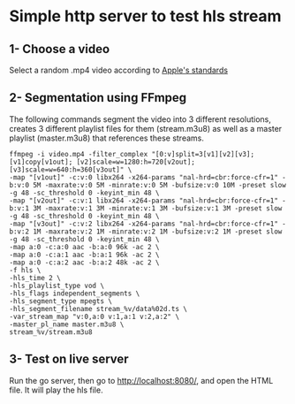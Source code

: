 # Simple http server to test hls stream

## 1- Choose a video
Select a random .mp4 video according to [Apple's standards](https://developer.apple.com/documentation/http-live-streaming/hls-authoring-specification-for-apple-devices#Video)

## 2- Segmentation using FFmpeg
The following commands segment the video into 3 different resolutions, creates 3 different playlist files for them (stream.m3u8) as well as a master playlist (master.m3u8) that references these streams.

```
ffmpeg -i video.mp4 -filter_complex "[0:v]split=3[v1][v2][v3]; [v1]copy[v1out]; [v2]scale=w=1280:h=720[v2out];[v3]scale=w=640:h=360[v3out]" \
-map "[v1out]" -c:v:0 libx264 -x264-params "nal-hrd=cbr:force-cfr=1" -b:v:0 5M -maxrate:v:0 5M -minrate:v:0 5M -bufsize:v:0 10M -preset slow -g 48 -sc_threshold 0 -keyint_min 48 \
-map "[v2out]" -c:v:1 libx264 -x264-params "nal-hrd=cbr:force-cfr=1" -b:v:1 3M -maxrate:v:1 3M -minrate:v:1 3M -bufsize:v:1 3M -preset slow -g 48 -sc_threshold 0 -keyint_min 48 \
-map "[v3out]" -c:v:2 libx264 -x264-params "nal-hrd=cbr:force-cfr=1" -b:v:2 1M -maxrate:v:2 1M -minrate:v:2 1M -bufsize:v:2 1M -preset slow -g 48 -sc_threshold 0 -keyint_min 48 \
-map a:0 -c:a:0 aac -b:a:0 96k -ac 2 \
-map a:0 -c:a:1 aac -b:a:1 96k -ac 2 \
-map a:0 -c:a:2 aac -b:a:2 48k -ac 2 \
-f hls \
-hls_time 2 \
-hls_playlist_type vod \
-hls_flags independent_segments \
-hls_segment_type mpegts \
-hls_segment_filename stream_%v/data%02d.ts \
-var_stream_map "v:0,a:0 v:1,a:1 v:2,a:2" \
-master_pl_name master.m3u8 \
stream_%v/stream.m3u8
```
## 3- Test on live server
Run the go server, then go to [http://localhost:8080/](http://localhost:8080/), and open the HTML file. It will play the hls file.
